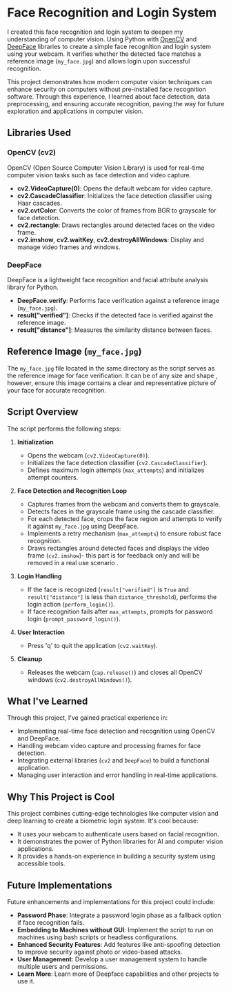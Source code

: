 # Face Recognition and Login System

I created this face recognition and login system to deepen my understanding of computer vision. Using Python with [OpenCV](https://pypi.org/project/deepface/) and [DeepFace](https://pypi.org/project/opencv-python/) libraries to create a simple face recognition and login system using your webcam. It verifies whether the detected face matches a reference image (`my_face.jpg`) and allows login upon successful recognition.

This project demonstrates how modern computer vision techniques can enhance security on computers without pre-installed face recognition software. Through this experience, I learned about face detection, data preprocessing, and ensuring accurate recognition, paving the way for future exploration and applications in computer vision.

## Libraries Used

### OpenCV (cv2)

OpenCV (Open Source Computer Vision Library) is used for real-time computer vision tasks such as face detection and video capture.

- **cv2.VideoCapture(0)**: Opens the default webcam for video capture.
- **cv2.CascadeClassifier**: Initializes the face detection classifier using Haar cascades.
- **cv2.cvtColor**: Converts the color of frames from BGR to grayscale for face detection.
- **cv2.rectangle**: Draws rectangles around detected faces on the video frame.
- **cv2.imshow**, **cv2.waitKey**, **cv2.destroyAllWindows**: Display and manage video frames and windows.

### DeepFace

DeepFace is a lightweight face recognition and facial attribute analysis library for Python.

- **DeepFace.verify**: Performs face verification against a reference image (`my_face.jpg`).
- **result["verified"]**: Checks if the detected face is verified against the reference image.
- **result["distance"]**: Measures the similarity distance between faces.

## Reference Image (`my_face.jpg`)

The `my_face.jpg` file located in the same directory as the script serves as the reference image for face verification. It can be of any size and shape
, however, ensure this image contains a clear and representative picture of your face for accurate recognition.

## Script Overview

The script performs the following steps:

1. **Initialization**

   - Opens the webcam (`cv2.VideoCapture(0)`).
   - Initializes the face detection classifier (`cv2.CascadeClassifier`).
   - Defines maximum login attempts (`max_attempts`) and initializes attempt counters.

2. **Face Detection and Recognition Loop**

   - Captures frames from the webcam and converts them to grayscale.
   - Detects faces in the grayscale frame using the cascade classifier.
   - For each detected face, crops the face region and attempts to verify it against `my_face.jpg` using DeepFace.
   - Implements a retry mechanism (`max_attempts`) to ensure robust face recognition.
   - Draws rectangles around detected faces and displays the video frame (`cv2.imshow`)- this part is for feedback only and will be removed in a real use scenario .

3. **Login Handling**

   - If the face is recognized (`result["verified"]` is `True` and `result["distance"]` is less than `distance_threshold`), performs the login action (`perform_login()`).
   - If face recognition fails after `max_attempts`, prompts for password login (`prompt_password_login()`).

4. **User Interaction**

   - Press 'q' to quit the application (`cv2.waitKey`).

5. **Cleanup**
   - Releases the webcam (`cap.release()`) and closes all OpenCV windows (`cv2.destroyAllWindows()`).

## What I've Learned

Through this project, I've gained practical experience in:

- Implementing real-time face detection and recognition using OpenCV and DeepFace.
- Handling webcam video capture and processing frames for face detection.
- Integrating external libraries (`cv2` and `DeepFace`) to build a functional application.
- Managing user interaction and error handling in real-time applications.

## Why This Project is Cool

This project combines cutting-edge technologies like computer vision and deep learning to create a biometric login system. It's cool because:

- It uses your webcam to authenticate users based on facial recognition.
- It demonstrates the power of Python libraries for AI and computer vision applications.
- It provides a hands-on experience in building a security system using accessible tools.

## Future Implementations

Future enhancements and implementations for this project could include:

- **Password Phase**: Integrate a password login phase as a fallback option if face recognition fails.
- **Embedding to Machines without GUI**: Implement the script to run on machines using bash scripts or headless configurations.
- **Enhanced Security Features**: Add features like anti-spoofing detection to improve security against photo or video-based attacks.
- **User Management**: Develop a user management system to handle multiple users and permissions.
- **Learn More**: Learn more of Deepface capabilities and other projects to use it.
